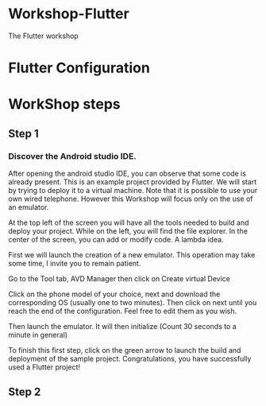 # Workshop-Flutter
The Flutter workshop

# Flutter Configuration

# WorkShop steps

## Step 1
### Discover the Android studio IDE.

After opening the android studio IDE, you can observe that some code is already present. This is an example project provided by Flutter. We will start by trying to deploy it to a virtual machine. Note that it is possible to use your own wired telephone. However this Workshop will focus only on the use of an emulator.

At the top left of the screen you will have all the tools needed to build and deploy your project. While on the left, you will find the file explorer. In the center of the screen, you can add or modify code. A lambda idea.

First we will launch the creation of a new emulator. This operation may take some time, I invite you to remain patient.

Go to the Tool tab, AVD Manager then click on Create virtual Device

Click on the phone model of your choice, next and download the corresponding OS (usually one to two minutes). Then click on next until you reach the end of the configuration. Feel free to edit them as you wish.

Then launch the emulator. It will then initialize (Count 30 seconds to a minute in general)

To finish this first step, click on the green arrow to launch the build and deployment of the sample project. Congratulations, you have successfully used a Flutter project!

## Step 2
